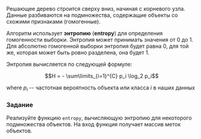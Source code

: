 Решающее дерево строится сверху вниз, начиная с корневого узла. Данные разбиваются на подмножества, содержащие объекты со схожими признаками (гомогенные).

Алгоритм использует **энтропию** (**entropy**) для определения гомогенности выборки. Энтропия может принимать значения от 0 до 1. Для абсолютно гомогенной выборки энтропия будет равна 0, для той же, которая может быть ровно разделена, она будет 1.

Энтропия вычисляется по следующей формуле:

$$H = - \sum\limits_{i=1}^{C} p_i \log_2 p_i$$

where $p_i$ -- частотная вероятность объекта или класса $i$ в наших данных


### Задание

Реализуйте функцию `entropy`, вычисляющую энтропию для некоторого подмножества объектов. На вход функция получает массив меток объектов.
